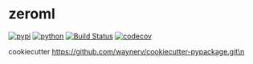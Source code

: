 # zeroml


[![pypi](https://img.shields.io/pypi/v/zeroml.svg)](https://pypi.org/project/zeroml/)
[![python](https://img.shields.io/pypi/pyversions/zeroml.svg)](https://pypi.org/project/zeroml/)
[![Build Status](https://github.com/i008/zeroml/actions/workflows/dev.yml/badge.svg)](https://github.com/i008/zeroml/actions/workflows/dev.yml)
[![codecov](https://codecov.io/gh/i008/zeroml/branch/main/graphs/badge.svg)](https://codecov.io/github/i008/zeroml)






cookiecutter https://github.com/waynerv/cookiecutter-pypackage.git\n
